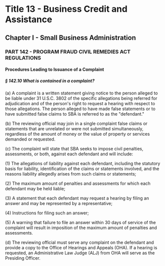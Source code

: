 
# Title 13 - Business Credit and Assistance
## Chapter I - Small Business Administration
### PART 142 - PROGRAM FRAUD CIVIL REMEDIES ACT REGULATIONS
#### Procedures Leading to Issuance of a Complaint
##### § 142.10 What is contained in a complaint?

(a) A complaint is a written statement giving notice to the person alleged to be liable under 31 U.S.C. 3802 of the specific allegations being referred for adjudication and of the person's right to request a hearing with respect to those allegations. The person alleged to have made false statements or to have submitted false claims to SBA is referred to as the "defendant."

(b) The reviewing official may join in a single complaint false claims or statements that are unrelated or were not submitted simultaneously, regardless of the amount of money or the value of property or services demanded or requested.

(c) The complaint will state that SBA seeks to impose civil penalties, assessments, or both, against each defendant and will include:

(1) The allegations of liability against each defendant, including the statutory basis for liability, identification of the claims or statements involved, and the reasons liability allegedly arises from such claims or statements;

(2) The maximum amount of penalties and assessments for which each defendant may be held liable;

(3) A statement that each defendant may request a hearing by filing an answer and may be represented by a representative;

(4) Instructions for filing such an answer;

(5) A warning that failure to file an answer within 30 days of service of the complaint will result in imposition of the maximum amount of penalties and assessments.

(d) The reviewing official must serve any complaint on the defendant and provide a copy to the Office of Hearings and Appeals (OHA). If a hearing is requested, an Administrative Law Judge (ALJ) from OHA will serve as the Presiding Officer.

